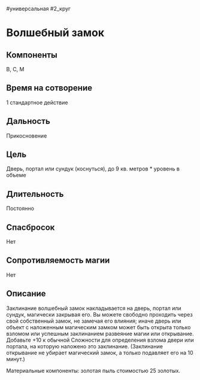 #универсальная
#2_круг
# Волшебный замок

## Компоненты
В, С, М

## Время на сотворение
1 стандартное действие

## Дальность
Прикосновение

## Цель
Дверь, портал или сундук (коснуться), до 9 кв. метров * уровень в объеме

## Длительность
Постоянно

## Спасбросок
Нет

## Сопротивляемость магии
Нет

## Описание
Заклинание волшебный замок накладывается на дверь, портал или сундук, магически закрывая его. Вы можете свободно проходить через свой собственный замок, не замечая его влияния; иначе дверь или объект с наложенным магическим замком может быть открыта только взломом или успешным заклинанием развеяние магии или открывание. Добавьте +10 к обычной Сложности для определения взлома двери или портала, на которую наложено это заклинание. (Заклинание открывание не убирает магический замок, а только подавляет его на 10 минут.)

Материальные компоненты: золотая пыль стоимостью 25 золотых.